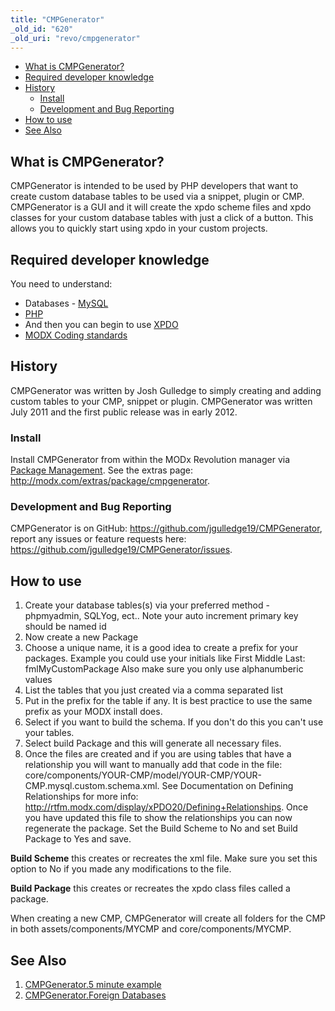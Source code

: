 ```yaml
---
title: "CMPGenerator"
_old_id: "620"
_old_uri: "revo/cmpgenerator"
---
```


- [What is CMPGenerator?](#CMPGenerator-WhatisCMPGenerator%3F)
- [Required developer knowledge](#CMPGenerator-Requireddeveloperknowledge)
- [History](#CMPGenerator-History)
  - [Install](#CMPGenerator-Install)
  - [Development and Bug Reporting](#CMPGenerator-DevelopmentandBugReporting)
- [How to use](#CMPGenerator-Howtouse)
- [See Also](#CMPGenerator-SeeAlso)



## What is CMPGenerator?

CMPGenerator is intended to be used by PHP developers that want to create custom database tables to be used via a snippet, plugin or CMP. CMPGenerator is a GUI and it will create the xpdo scheme files and xpdo classes for your custom database tables with just a click of a button. This allows you to quickly start using xpdo in your custom projects.

## Required developer knowledge

You need to understand:

- Databases - [MySQL](http://dev.mysql.com/)
- [PHP](http://php.net)
- And then you can begin to use [XPDO](developing-in-modx/basic-development/xpdo "xPDO")
- [MODX Coding standards](developing-in-modx/code-standards "Code Standards")

## History

CMPGenerator was written by Josh Gulledge to simply creating and adding custom tables to your CMP, snippet or plugin. CMPGenerator was written July 2011 and the first public release was in early 2012.

### Install

Install CMPGenerator from within the MODx Revolution manager via [Package Management](developing-in-modx/advanced-development/package-management "Package Management"). See the extras page: <http://modx.com/extras/package/cmpgenerator>.

### Development and Bug Reporting

CMPGenerator is on GitHub: <https://github.com/jgulledge19/CMPGenerator>, report any issues or feature requests here: <https://github.com/jgulledge19/CMPGenerator/issues>.

## How to use

1. Create your database tables(s) via your preferred method - phpmyadmin, SQLYog, ect.. 
  Note your auto increment primary key should be named id
2. Now create a new Package 
  1. Choose a unique name, it is a good idea to create a prefix for your packages. 
      Example you could use your initials like First Middle Last: fmlMyCustomPackage 
      Also make sure you only use alphanumberic values
  2. List the tables that you just created via a comma separated list
  3. Put in the prefix for the table if any. It is best practice to use the same prefix as your MODX install does.
  4. Select if you want to build the schema. If you don't do this you can't use your tables.
  5. Select build Package and this will generate all necessary files.
3. Once the files are created and if you are using tables that have a relationship you will want to manually add that code in the file: core/components/YOUR-CMP/model/YOUR-CMP/YOUR-CMP.mysql.custom.schema.xml. See Documentation on Defining Relationships for more info: <http://rtfm.modx.com/display/xPDO20/Defining+Relationships>. 
  Once you have updated this file to show the relationships you can now regenerate the package. Set the Build Scheme to No and set Build Package to Yes and save.

**Build Scheme** this creates or recreates the xml file. Make sure you set this option to No if you made any modifications to the file.

**Build Package** this creates or recreates the xpdo class files called a package.

When creating a new CMP, CMPGenerator will create all folders for the CMP in both assets/components/MYCMP and core/components/MYCMP.

## See Also

1. [CMPGenerator.5 minute example](/extras/revo/cmpgenerator/cmpgenerator.5-minute-example)
2. [CMPGenerator.Foreign Databases](/extras/revo/cmpgenerator/cmpgenerator.foreign-databases)